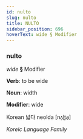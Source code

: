 ```yaml
---
id: nulto
slug: nulto
title: NULTO
sidebar_position: 696
hoverText: wide § Modifier
---
```


### nulto

*wide* **§** Modifier

**Verb**: to be wide

**Noun**: width

**Modifier**: wide

Korean 넓다 neolda [nʌ̹ɭt͈a̠]

*Koreic Language Family*